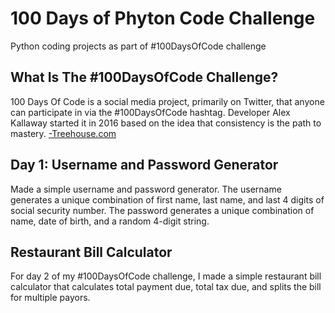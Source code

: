 # 100 Days of Phyton Code Challenge
Python coding projects as part of #100DaysOfCode challenge

## What Is The #100DaysOfCode Challenge?
100 Days Of Code is a social media project, primarily on Twitter, that anyone can participate in via the #100DaysOfCode hashtag. Developer Alex Kallaway started it in 2016 based on the idea that consistency is the path to mastery. [-Treehouse.com](https://join.teamtreehouse.com/100-days-ofcode/#:~:text=100%20Days%20Of%20Code%20is,is%20the%20path%20to%20mastery.)

## Day 1: Username and Password Generator
Made a simple username and password generator. The username generates a unique combination of first name, last name, and last 4 digits of social security number. The password generates a unique combination of name, date of birth, and a random 4-digit string. 

## Restaurant Bill Calculator 
For day 2 of my #100DaysOfCode challenge, I made a simple restaurant bill calculator that calculates total payment due, total tax due, and splits the bill for multiple payors.
